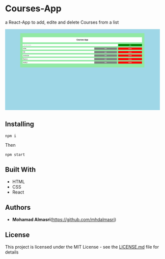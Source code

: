 # Courses-App

a React-App to add, edite and delete Courses from a list 

![alt text](https://github.com/mhdalmasri/courses-app/blob/master/Courses_App.png)

## Installing

```
npm i
```

Then

```
npm start
```

## Built With

* HTML
* CSS 
* React 

## Authors

* **Mohamad Almasri**(https://github.com/mhdalmasri)


## License

This project is licensed under the MIT License - see the [LICENSE.md](https://github.com/mhdalmasri/courses-app/blob/master/LICENSE) file for details

